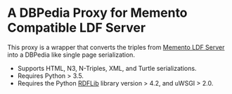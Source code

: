 # A DBPedia Proxy for Memento Compatible LDF Server

This proxy is a wrapper that converts the triples from [Memento LDF Server](https://github.com/mementoweb/Server.js/tree/memento) into a DBPedia like single page serialization. 

* Supports HTML, N3, N-Triples, XML, and Turtle serializations.
* Requires Python > 3.5.
* Requires the Python [RDFLib](https://github.com/RDFLib/rdflib) library version > 4.2, and uWSGI > 2.0.
